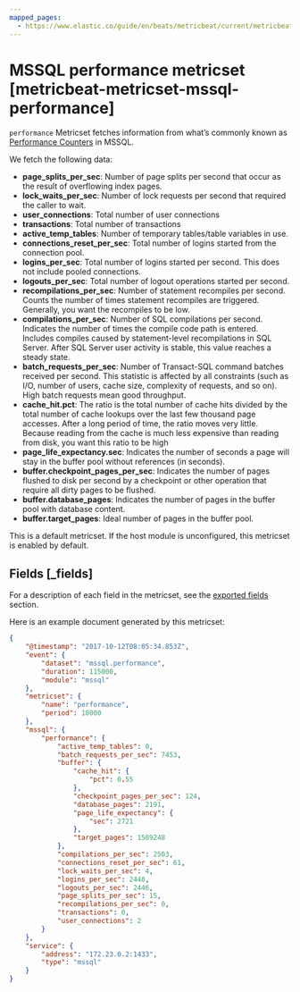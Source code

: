 ```yaml
---
mapped_pages:
  - https://www.elastic.co/guide/en/beats/metricbeat/current/metricbeat-metricset-mssql-performance.html
---
```


<!-- This file is generated! See scripts/docs_collector.py -->

# MSSQL performance metricset [metricbeat-metricset-mssql-performance]

`performance` Metricset fetches information from what’s commonly known as [Performance Counters](https://docs.microsoft.com/en-us/sql/relational-databases/system-dynamic-management-views/sys-dm-os-performance-counters-transact-sql?view=sql-server-2017) in MSSQL.

We fetch the following data:

* **page_splits_per_sec**: Number of page splits per second that occur as the result of overflowing index pages.
* **lock_waits_per_sec**: Number of lock requests per second that required the caller to wait.
* **user_connections**: Total number of user connections
* **transactions**: Total number of transactions
* **active_temp_tables**: Number of temporary tables/table variables in use.
* **connections_reset_per_sec**: Total number of logins started from the connection pool.
* **logins_per_sec**: Total number of logins started per second. This does not include pooled connections.
* **logouts_per_sec**: Total number of logout operations started per second.
* **recompilations_per_sec**: Number of statement recompiles per second. Counts the number of times statement recompiles are triggered. Generally, you want the recompiles to be low.
* **compilations_per_sec**: Number of SQL compilations per second. Indicates the number of times the compile code path is entered. Includes compiles caused by statement-level recompilations in SQL Server. After SQL Server user activity is stable, this value reaches a steady state.
* **batch_requests_per_sec**: Number of Transact-SQL command batches received per second. This statistic is affected by all constraints (such as I/O, number of users, cache size, complexity of requests, and so on). High batch requests mean good throughput.
* **cache_hit.pct**: The ratio is the total number of cache hits divided by the total number of cache lookups over the last few thousand page accesses. After a long period of time, the ratio moves very little. Because reading from the cache is much less expensive than reading from disk, you want this ratio to be high
* **page_life_expectancy.sec**: Indicates the number of seconds a page will stay in the buffer pool without references (in seconds).
* **buffer.checkpoint_pages_per_sec**: Indicates the number of pages flushed to disk per second by a checkpoint or other operation that require all dirty pages to be flushed.
* **buffer.database_pages**: Indicates the number of pages in the buffer pool with database content.
* **buffer.target_pages**: Ideal number of pages in the buffer pool.

This is a default metricset. If the host module is unconfigured, this metricset is enabled by default.

## Fields [_fields]

For a description of each field in the metricset, see the [exported fields](/reference/metricbeat/exported-fields-mssql.md) section.

Here is an example document generated by this metricset:

```json
{
    "@timestamp": "2017-10-12T08:05:34.853Z",
    "event": {
        "dataset": "mssql.performance",
        "duration": 115000,
        "module": "mssql"
    },
    "metricset": {
        "name": "performance",
        "period": 10000
    },
    "mssql": {
        "performance": {
            "active_temp_tables": 0,
            "batch_requests_per_sec": 7453,
            "buffer": {
                "cache_hit": {
                    "pct": 0.55
                },
                "checkpoint_pages_per_sec": 124,
                "database_pages": 2191,
                "page_life_expectancy": {
                    "sec": 2721
                },
                "target_pages": 1589248
            },
            "compilations_per_sec": 2503,
            "connections_reset_per_sec": 61,
            "lock_waits_per_sec": 4,
            "logins_per_sec": 2448,
            "logouts_per_sec": 2446,
            "page_splits_per_sec": 15,
            "recompilations_per_sec": 0,
            "transactions": 0,
            "user_connections": 2
        }
    },
    "service": {
        "address": "172.23.0.2:1433",
        "type": "mssql"
    }
}
```
